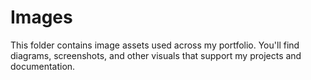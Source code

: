 # Images

This folder contains image assets used across my portfolio. You'll find diagrams, screenshots, and other visuals that support my projects and documentation.
